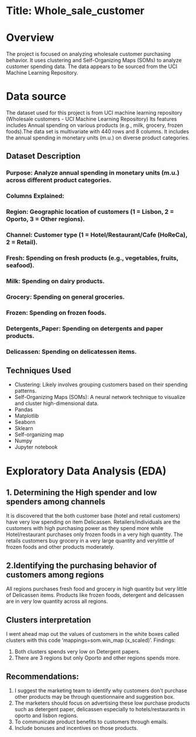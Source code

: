 # Title: Whole_sale_customer

# Overview
The project is focused on analyzing wholesale customer purchasing behavior. It uses clustering and Self-Organizing Maps (SOMs) to analyze customer spending data. The data appears to be sourced from the UCI Machine Learning Repository.
# Data source
The dataset used for this project is from UCI machine learning repository (Wholesale customers - UCI Machine Learning Repository)
Its features includes Annual spending on various products (e.g., milk, grocery, frozen foods).The data set is multivariate with 440 rows and 8 columns.
It includes the annual spending in monetary units (m.u.) on diverse product categories.


## Dataset Description
### Purpose: Analyze annual spending in monetary units (m.u.) across different product categories.
### Columns Explained:
### Region: Geographic location of customers (1 = Lisbon, 2 = Oporto, 3 = Other regions).
### Channel: Customer type (1 = Hotel/Restaurant/Cafe (HoReCa), 2 = Retail).
### Fresh: Spending on fresh products (e.g., vegetables, fruits, seafood).
### Milk: Spending on dairy products.
### Grocery: Spending on general groceries.
### Frozen: Spending on frozen foods.
### Detergents_Paper: Spending on detergents and paper products.
### Delicassen: Spending on delicatessen items.
## Techniques Used
- Clustering: Likely involves grouping customers based on their spending patterns.
- Self-Organizing Maps (SOMs): A neural network technique to visualize and cluster high-dimensional data.
- Pandas
- Matplotlib
-	Seaborn
-	Sklearn
-	Self-organizing map
-	Numpy
-	Jupyter notebook

# Exploratory Data Analysis (EDA)
## 1.	Determining the High spender and low spenders among channels 
It is discovered that the both customer base (hotel and retail customers) have very low spending on item Delicassen. Retailers/individuals are the customers with high purchasing power as they spend more while Hotel/restaurant purchases only frozen foods in a very high quantity. The retails customers buy grocery in a very large quantity and verylittle of frozen foods and other products moderately.
## 2.Identifying the purchasing behavior of customers among regions
All regions purchases fresh food and grocery in high quantity but very little of Delicassen items. Products like frozen foods, detergent and delicassen are in very low quantity across all regions.
## Clusters interpretation
I went ahead map out the values of customers in the white boxes called clusters with this code ‘mappings=som.win_map (x_scaled)’.
Findings:
1. Both clusters spends very low on Detergent papers.
2. There are 3 regions but only Oporto and other regions spends more.
## Recommendations:
1. I suggest the marketing team to identify why customers don't purchase other products may be through questionnaire and suggestion box.
2. The marketers should focus on advertising these low purchase products such as detergent paper, delicassen especially to hotels/restaurants in oporto and lisbon regions.
3. To communicate product benefits to customers through emails.
4. Include bonuses and incentives on those products.






